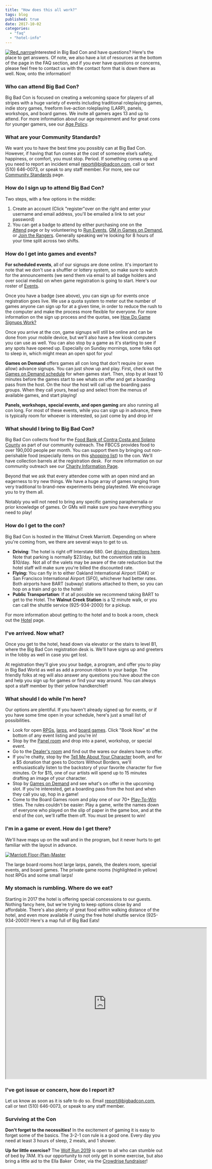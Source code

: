 ```yaml
---
title: "How does this all work?"
tags: blog
published: true
date: 2017-10-02
categories: 
  - "faq"
  - "hotel-info"
---
```


[![Red_narrow](/images/Red_narrow-158x300.png)](/images/Red_narrow.png)Interested in Big Bad Con and have questions? Here's the place to get answers. Of note, we also have a lot of resources at the bottom of the page in the FAQ section, and if you ever have questions or concerns, please feel free to contact us with the contact form that is down there as well. Now, onto the information!

### Who can attend Big Bad Con?

Big Bad Con is focused on creating a welcoming space for players of all stripes with a huge variety of events including traditional roleplaying games, indie story games, freeform live-action roleplaying (LARP), panels, workshops, and board games. We invite all gamers ages 13 and up to attend. For more information about our age requirement and for great cons for younger gamers, see our [Age Policy](https://www.bigbadcon.com/age-policy/).

### What are your Community Standards?

We want you to have the best time you possibly can at Big Bad Con. However, if having that fun comes at the cost of someone else’s safety, happiness, or comfort, you must stop. Period. If something comes up and you need to report an incident email report@bigbadcon.com, call or text (510) 646-0073, or speak to any staff member. For more, see our [Community Standards](https://www.bigbadcon.com/community-standards/) page.

### How do I sign up to attend Big Bad Con?

Two steps, with a few options in the middle:

1. Create an account (Click "register"over on the right and enter your username and email address, you'll be emailed a link to set your password)
2. You can get a badge to attend by either purchasing one on the [Attend](https://www.bigbadcon.com/attend/) page or by volunteering to [Run Events](https://www.bigbadcon.com/volunteer/run-a-game/), [GM in Games on Demand](https://www.bigbadcon.com/volunteer/be-a-god/), or [Join the Rangers](https://www.bigbadcon.com/volunteer/join-the-rangers/). Generally speaking we're looking for 8 hours of your time split across two shifts.

### How do I get into games and events?

**For scheduled events**, all of our signups are done online. It's important to note that we don't use a shuffler or lottery system, so make sure to watch for the announcements (we send them via email to all badge holders and over social media) on when game registration is going to start. Here's our roster of [Events](https://www.bigbadcon.com/events/).

Once you have a badge (see above), you can sign up for events once registration goes live. We use a quota system to meter out the number of games anyone can sign up for at a given time, in order to reduce the rush to the computer and make the process more flexible for everyone. For more information on the sign up process and the quotas, see [How Do Game Signups Work?](https://www.bigbadcon.com/how-are-game-sign-ups-going-to-work/)

Once you arrive at the con, game signups will still be online and can be done from your mobile device, but we'll also have a few kiosk computers you can use as well. You can also stop by a game as it's starting to see if any spots have opened up. Especially on Sunday mornings, some folks opt to sleep in, which might mean an open spot for you!

**Games on Demand** offers games all con long that don't require (or even allow) advance signups. You can just show up and play. First, check out the [Games on Demand schedule](https://www.bigbadcon.com/games-on-demand/) for when games start. Then, stop by at least 10 minutes before the games start to see whats on offer and get a boarding pass from the host. On the hour the host will call up the boarding pass groups. When they call yours, head up and select from the menus of available games, and start playing!

**Panels, workshops, special events, and open gaming** are also running all con long. For most of these events, while you can sign up in advance, there is typically room for whoever is interested, so just come by and drop in!

### What should I bring to Big Bad Con?

Big Bad Con collects food for the [Food Bank of Contra Costa and Solano County](https://www.foodbankccs.org/) as part of our community outreach. The FBCCS provides food to over 190,000 people per month. You can support them by bringing out non-perishable food (especially items on this [shopping list](/images/Food-Drive-Shopping-List.pdf)) to the con. We'll have collection barrels at the registration desk.  For more information on our community outreach see our [Charity Information Page](https://www.bigbadcon.com/charity-event-we-give-back/).

Beyond that we ask that every attendee come with an open mind and an eagerness to try new things. We have a huge array of games ranging from very traditional to brand-new experiments being playtested. We encourage you to try them all.

Notably you will not need to bring any specific gaming paraphernalia or prior knowledge of games. Or GMs will make sure you have everything you need to play!

### How do I get to the con?

Big Bad Con is hosted in the Walnut Creek Marriott. Depending on where you're coming from, we there are several ways to get to us.

- **Driving**: The hotel is right off Interstate 680. Get [driving directions here](https://goo.gl/maps/KNj3fCYs5eK2). Note that parking is normally $23/day, but the convention rate is $10/day.  Not all of the valets may be aware of the rate reduction but the hotel staff will make sure you're billed the discounted rate.
- **Flying:** You can fly in to either Oakland International Airport (OAK) or San Francisco International Airport (SFO), whichever had better rates. Both airports have BART (subway) stations attached to them, so you can hop on a train and go to the hotel!
- **Public Transportation**: If at all possible we recommend taking BART to get to the Hotel. The **Walnut Creek Station** is a 12 minute walk, or you can call the shuttle service (925-934-2000) for a pickup.

For more information about getting to the hotel and to book a room, check out the [Hotel](https://www.bigbadcon.com/hotel/) page.

### I've arrived. Now what?

Once you get to the hotel, head down via elevator or the stairs to level B1, where the Big Bad Con registration desk is. We'll have signs up and greeters in the lobby as well in case you get lost.

At registration they'll give you your badge, a program, and offer you to play in Big Bad World as well as add a pronoun ribbon to your badge. The friendly folks at reg will also answer any questions you have about the con and help you sign up for games or find your way around. You can always spot a staff member by their yellow handkerchief!

### What should I do while I'm here?

Our options are plentiful. If you haven't already signed up for events, or if you have some time open in your schedule, here's just a small list of possibilities.

- Look for open [RPGs](https://www.bigbadcon.com/events/categories/rpg/), [larps](https://www.bigbadcon.com/events/categories/larp/), and [board games](https://www.bigbadcon.com/events/categories/board-game/). Click "Book Now" at the bottom of any event listing and you're in!
- Stop by the [Panel room](https://www.bigbadcon.com/events/categories/workshop/) and drop into a panel, workshop, or special event.
- Go to the [Dealer's room](https://www.bigbadcon.com/dealers/) and find out the wares our dealers have to offer.
- If you're chatty, stop by the [Tell Me About Your Character](https://www.bigbadcon.com/tell-me-about-your-character/) booth, and for a $5 donation that goes to Doctors Without Borders, we'll enthusiastically listen to the backstory of your favorite character for five minutes. Or for $15, one of our artists will spend up to 15 minutes drafting an image of your character.
- Stop by [Games on Demand](https://www.bigbadcon.com/games-on-demand/) and see what's on offer in the upcoming slot. If you're interested, get a boarding pass from the host and when they call you up, hop in a game!
- Come to the Board Games room and play one of our 70+ [Play-To-Win](https://www.bigbadcon.com/play-to-win-games/) titles. The rules couldn't be easier: Play a game, write the names down of everyone who played on the slip of paper in the game box, and at the end of the con, we'll raffle them off. You must be present to win!

### I'm in a game or event. How do I get there?

We'll have maps up on the wall and in the program, but it never hurts to get familiar with the layout in advance.

[![Marriott Floor-Plan-Master](/images/Marriott-Floor-Plan-Master-907x1024.jpg)](/images/Marriott-Floor-Plan-Master.jpg)

The large board rooms host large larps, panels, the dealers room, special events, and board games. The private game rooms (highlighted in yellow) host RPGs and some small larps!

### My stomach is rumbling. Where do we eat?

Starting in 2017 the hotel is offering special concessions to our guests. Nothing fancy here, but we're trying to keep options close by and affordable. There's also plenty of great food within walking distance of the hotel, and even more available if using the free hotel shuttle service (925-934-2000)! Here's a map full of Big Bad Eats!

<iframe src="https://www.google.com/maps/d/embed?mid=1GrGZs5Giz4YFuxLwY4hDoEshZdY&amp;hl=en_US" width="640" height="480"></iframe>

### I've got issue or concern, how do I report it?

Let us know as soon as it is safe to do so. Email report@bigbadcon.com, call or text (510) 646-0073, or speak to any staff member.

### Surviving at the Con

**Don't forget to the necessities!** In the excitement of gaming it is easy to forget some of the basics. The 3-2-1 con rule is a good one. Every day you need at least 3 hours of sleep, 2 meals, and 1 shower.

**Up for little exercise?** The [Wolf Run 2019](https://www.bigbadcon.com/events/wolf-chase-2019/ "Wolf Chase 2014") is open to all who can stumble out of bed by 7AM. It’s our opportunity to not only get in some exercise, but also bring a little aid to the Ella Baker  Cnter, via the [Crowdrise fundraiser](https://www.crowdrise.com/o/en/campaign/wolf-chase-2019)!
